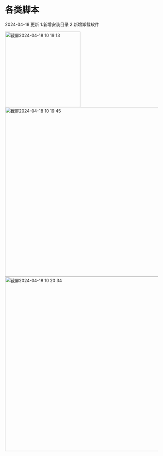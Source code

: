 # 各类脚本


2024-04-18 更新
1.新增安装目录
2.新增卸载软件

<img width="248" alt="截屏2024-04-18 10 19 13" src="https://github.com/xjxjin/scripts/assets/35513148/a2011eb1-1d49-42a0-b18b-faa464826a9a">

<img width="557" alt="截屏2024-04-18 10 19 45" src="https://github.com/xjxjin/scripts/assets/35513148/4ab71e2d-c978-485d-9721-9d3cd29200fb">

<img width="573" alt="截屏2024-04-18 10 20 34" src="https://github.com/xjxjin/scripts/assets/35513148/8df3fb12-074b-4642-a2d7-144742edcf69">
